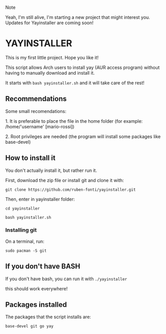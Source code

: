 > [!NOTE]
<p>Yeah, I'm still alive, I'm starting a new project that might interest you. Updates for Yayinstaller are coming soon!</p>
<h1> YAYINSTALLER </h1>
<p>This is my first little project. Hope you like it!</p>
<p>This script allows Arch users to install yay (AUR access program) without having to manually download and install it.</p>
<p>It starts with <code>bash yayinstaller.sh</code> and it will take care of the rest!</p>

<h2> Recommendations </h2>
<p>Some small recomendations:</p>
<p>1. It is preferable to place the file in the home folder (for example: /home/'username' [mario-rossi])</p>
<p>2. Root privileges are needed (the program will install some packages like base-devel)</p>

<h2> How to install it </h2>
<p>You don't actually install it, but rather run it.</p>
<p>First, download the zip file or install git and clone it with:</p> 
<p><code>git clone https://github.com/ruben-fonti/yayinstaller.git</code></p>
<p>Then, enter in yayinstaller folder:</p>
<p><code>cd yayinstaller</code></p>
<p><code>bash yayinstaller.sh</code></p>
<h3> Installing git </h3>
<p>On a terminal, run:</p>
<p><code>sudo pacman -S git</code></p>
<h2>If you don't have BASH</h2>
<p>If you don't have bash, you can run it with <code>./yayinstaller</code></p>
<p>this should work everywhere!</p>

<h2> Packages installed </h2>
<p>The packages that the script installs are:</p>

<p><code>base-devel git go yay</code></p>

